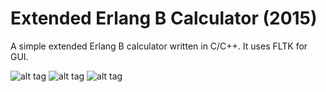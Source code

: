 # Extended Erlang B Calculator (2015)
A simple extended Erlang B calculator written in C/C++. It uses FLTK for GUI.

![alt tag](https://github.com/AramisHM/Erlang-B-Calculator/demo.PNG)
![alt tag](https://github.com/AramisHM/Erlang-B-Calculator/doc/ref1.JPG)
![alt tag](https://github.com/AramisHM/Erlang-B-Calculator/doc/ref3.JPG)